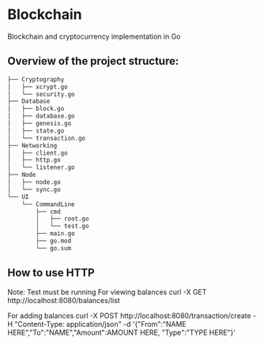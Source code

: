 # Blockchain
Blockchain and cryptocurrency implementation in Go

## Overview of the project structure:
```bash
├── Cryptography
│   ├── xcrypt.go
│   └── security.go
├── Database
│   ├── block.go
│   ├── database.go
│   ├── genesis.go
│   ├── state.go
│   └── transaction.go
├── Networking
│   ├── client.go
│   ├── http.go
│   └── listener.go
├── Node
│   ├── node.go
│   └── sync.go
└── UI
    └── CommandLine
        ├── cmd
        │   ├── root.go
        │   └── test.go
        ├── main.go
        ├── go.mod
        └── go.sum
```

## How to use HTTP 
Note: Test must be running
For viewing balances 
curl -X GET http://localhost:8080/balances/list 

For adding balances
curl -X POST http://localhost:8080/transaction/create -H "Content-Type: application/json" -d '{"From":"NAME HERE","To":"NAME","Amount":AMOUNT HERE, "Type":"TYPE HERE"}'
